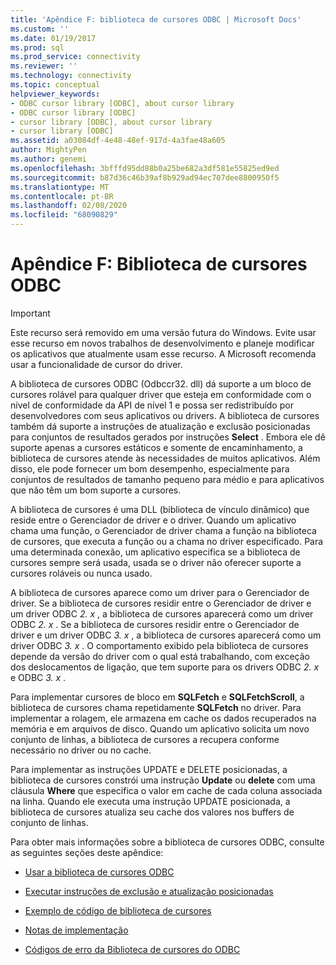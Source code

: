 ```yaml
---
title: 'Apêndice F: biblioteca de cursores ODBC | Microsoft Docs'
ms.custom: ''
ms.date: 01/19/2017
ms.prod: sql
ms.prod_service: connectivity
ms.reviewer: ''
ms.technology: connectivity
ms.topic: conceptual
helpviewer_keywords:
- ODBC cursor library [ODBC], about cursor library
- ODBC cursor library [ODBC]
- cursor library [ODBC], about cursor library
- cursor library [ODBC]
ms.assetid: a03084df-4e48-48ef-917d-4a3fae48a605
author: MightyPen
ms.author: genemi
ms.openlocfilehash: 3bfffd95dd88b0a25be682a3df581e55825ed9ed
ms.sourcegitcommit: b87d36c46b39af8b929ad94ec707dee8800950f5
ms.translationtype: MT
ms.contentlocale: pt-BR
ms.lasthandoff: 02/08/2020
ms.locfileid: "68090829"
---
```

# <a name="appendix-f-odbc-cursor-library"></a>Apêndice F: Biblioteca de cursores ODBC
> [!IMPORTANT]  
>  Este recurso será removido em uma versão futura do Windows. Evite usar esse recurso em novos trabalhos de desenvolvimento e planeje modificar os aplicativos que atualmente usam esse recurso. A Microsoft recomenda usar a funcionalidade de cursor do driver.  
  
 A biblioteca de cursores ODBC (Odbccr32. dll) dá suporte a um bloco de cursores rolável para qualquer driver que esteja em conformidade com o nível de conformidade da API de nível 1 e possa ser redistribuído por desenvolvedores com seus aplicativos ou drivers. A biblioteca de cursores também dá suporte a instruções de atualização e exclusão posicionadas para conjuntos de resultados gerados por instruções **Select** . Embora ele dê suporte apenas a cursores estáticos e somente de encaminhamento, a biblioteca de cursores atende às necessidades de muitos aplicativos. Além disso, ele pode fornecer um bom desempenho, especialmente para conjuntos de resultados de tamanho pequeno para médio e para aplicativos que não têm um bom suporte a cursores.  
  
 A biblioteca de cursores é uma DLL (biblioteca de vínculo dinâmico) que reside entre o Gerenciador de driver e o driver. Quando um aplicativo chama uma função, o Gerenciador de driver chama a função na biblioteca de cursores, que executa a função ou a chama no driver especificado. Para uma determinada conexão, um aplicativo especifica se a biblioteca de cursores sempre será usada, usada se o driver não oferecer suporte a cursores roláveis ou nunca usado.  
  
 A biblioteca de cursores aparece como um driver para o Gerenciador de driver. Se a biblioteca de cursores residir entre o Gerenciador de driver e um driver ODBC *2. x* , a biblioteca de cursores aparecerá como um driver ODBC *2. x* . Se a biblioteca de cursores residir entre o Gerenciador de driver e um driver ODBC *3. x* , a biblioteca de cursores aparecerá como um driver ODBC *3. x* . O comportamento exibido pela biblioteca de cursores depende da versão do driver com o qual está trabalhando, com exceção dos deslocamentos de ligação, que tem suporte para os drivers ODBC *2. x* e ODBC *3. x* .  
  
 Para implementar cursores de bloco em **SQLFetch** e **SQLFetchScroll**, a biblioteca de cursores chama repetidamente **SQLFetch** no driver. Para implementar a rolagem, ele armazena em cache os dados recuperados na memória e em arquivos de disco. Quando um aplicativo solicita um novo conjunto de linhas, a biblioteca de cursores a recupera conforme necessário no driver ou no cache.  
  
 Para implementar as instruções UPDATE e DELETE posicionadas, a biblioteca de cursores constrói uma instrução **Update** ou **delete** com uma cláusula **Where** que especifica o valor em cache de cada coluna associada na linha. Quando ele executa uma instrução UPDATE posicionada, a biblioteca de cursores atualiza seu cache dos valores nos buffers de conjunto de linhas.  
  
 Para obter mais informações sobre a biblioteca de cursores ODBC, consulte as seguintes seções deste apêndice:  
  
-   [Usar a biblioteca de cursores ODBC](../../../odbc/reference/appendixes/using-the-odbc-cursor-library.md)  
  
-   [Executar instruções de exclusão e atualização posicionadas](../../../odbc/reference/appendixes/executing-positioned-update-and-delete-statements.md)  
  
-   [Exemplo de código de biblioteca de cursores](../../../odbc/reference/appendixes/cursor-library-code-example.md)  
  
-   [Notas de implementação](../../../odbc/reference/appendixes/implementation-notes.md)  
  
-   [Códigos de erro da Biblioteca de cursores do ODBC](../../../odbc/reference/appendixes/odbc-cursor-library-error-codes.md)

